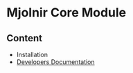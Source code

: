 # Mjolnir Core Module

## Content

- Installation
- [Developers Documentation](docs/src/dev_doc.md)
